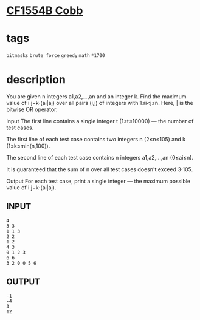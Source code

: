 # [CF1554B Cobb](https://codeforces.com/problemset/problem/1554/B)
# tags
`bitmasks` `brute force` `greedy` `math` `*1700`
# description
You are given n integers a1,a2,…,an and an integer k. Find the maximum value of i⋅j−k⋅(ai|aj) over all pairs (i,j) of integers with 1≤i<j≤n. Here, | is the bitwise OR operator.

Input
The first line contains a single integer t (1≤t≤10000)  — the number of test cases.

The first line of each test case contains two integers n (2≤n≤105) and k (1≤k≤min(n,100)).

The second line of each test case contains n integers a1,a2,…,an (0≤ai≤n).

It is guaranteed that the sum of n over all test cases doesn't exceed 3⋅105.

Output
For each test case, print a single integer  — the maximum possible value of i⋅j−k⋅(ai|aj).

## INPUT
```
4
3 3
1 1 3
2 2
1 2
4 3
0 1 2 3
6 6
3 2 0 0 5 6
```
## OUTPUT
```
-1
-4
3
12
```
